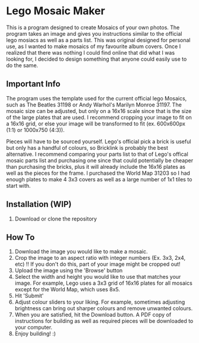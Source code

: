 # Lego Mosaic Maker

This is a program designed to create Mosaics of your own photos. The program takes an image and gives you instructions similar to the official lego mosiacs as well as a parts list.
This was original designed for personal use, as I wanted to make mosaics of my favourite album covers. Once I realized that there was nothing I could find online that did what I 
was looking for, I decided to design something that anyone could easily use to do the same.

## Important Info

The program uses the template used for the current official lego Mosaics, such as The Beatles 31198 or Andy Warhol's Marilyn Monroe 31197. The mosaic size can be adjusted, but
only on a 16x16 scale since that is the size of the large plates that are used. I recommend cropping your image to fit on a 16x16 grid, or else your image will be transformed
to fit (ex. 600x600px (1:1) or 1000x750 (4:3)).

Pieces will have to be sourced yourself. Lego's official pick a brick is useful but only has a handful of colours, so Bricklink is probably the best alternative. I recommend 
comparing your parts list to that of Lego's offical mosaic parts list and purchasing one since that could potentially be cheaper than purchasing the bricks, plus it will already
include the 16x16 plates as well as the pieces for the frame. I purchased the World Map 31203 so I had enough plates to make 4 3x3 covers as well as a large number of 1x1 tiles to 
start with.

## Installation (WIP)

1. Download or clone the repository

## How To

1. Download the image you would like to make a mosaic.
2. Crop the image to an aspect ratio with integer numbers (Ex. 3x3, 2x4, etc) !! If you don't do this, part of your image might be cropped out!
3. Upload the image using the 'Browse' button
4. Select the width and height you would like to use that matches your image. For example, Lego uses a 3x3 grid of 16x16 plates for all mosaics except for the World Map, which uses 8x5.
5. Hit 'Submit'
6. Adjust colour sliders to your liking. For example, sometimes adjusting brightness can bring out sharper colours and remove unwanted colours.
7. When you are satisfied, hit the Download button. A PDF copy of instructions for building as well as required pieces will be downloaded to your computer.
8. Enjoy building! :)
